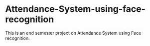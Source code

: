 # Attendance-System-using-face-recognition
This is an end semester project on Attendance System using Face recognition.
